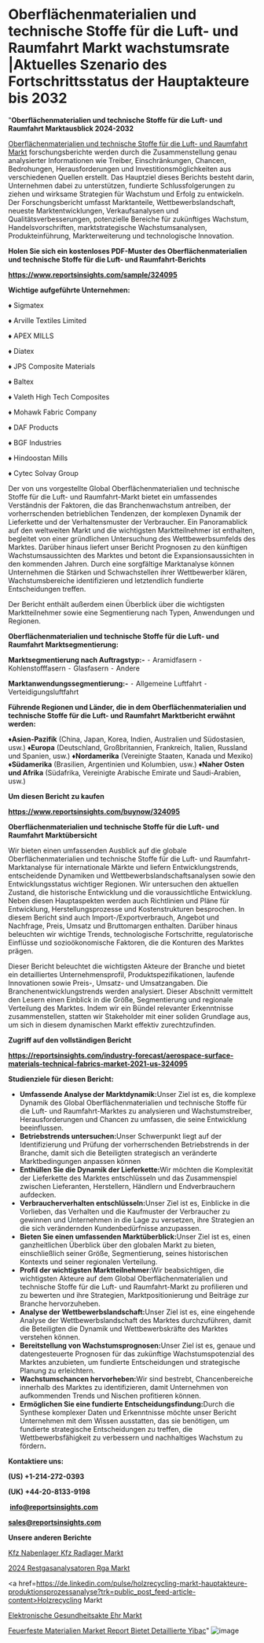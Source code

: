 # Oberflächenmaterialien und technische Stoffe für die Luft- und Raumfahrt Markt wachstumsrate |Aktuelles Szenario des Fortschrittsstatus der Hauptakteure bis 2032

"<strong><b>Oberflächenmaterialien und technische Stoffe für die Luft- und Raumfahrt Marktausblick 2024-2032</b></strong>

<a href=https://www.reportsinsights.com/sample/324095>Oberflächenmaterialien und technische Stoffe für die Luft- und Raumfahrt Markt</a> forschungsberichte werden durch die Zusammenstellung genau analysierter Informationen wie Treiber, Einschränkungen, Chancen, Bedrohungen, Herausforderungen und Investitionsmöglichkeiten aus verschiedenen Quellen erstellt. Das Hauptziel dieses Berichts besteht darin, Unternehmen dabei zu unterstützen, fundierte Schlussfolgerungen zu ziehen und wirksame Strategien für Wachstum und Erfolg zu entwickeln. Der Forschungsbericht umfasst Marktanteile, Wettbewerbslandschaft, neueste Marktentwicklungen, Verkaufsanalysen und Qualitätsverbesserungen, potenzielle Bereiche für zukünftiges Wachstum, Handelsvorschriften, marktstrategische Wachstumsanalysen, Produkteinführung, Markterweiterung und technologische Innovation.

<strong><b>Holen Sie sich ein kostenloses PDF-Muster des Oberflächenmaterialien und technische Stoffe für die Luft- und Raumfahrt-Berichts</b></strong>

<a href=https://www.reportsinsights.com/sample/324095><strong><u>https://www.reportsinsights.com/sample/324095</u></strong></a>

<strong>Wichtige aufgeführte Unternehmen:</strong>

♦ Sigmatex

♦ Arville Textiles Limited

♦ APEX MILLS

♦ Diatex

♦ JPS Composite Materials

♦ Baltex

♦ Valeth High Tech Composites

♦ Mohawk Fabric Company

♦ DAF Products

♦ BGF Industries

♦ Hindoostan Mills

♦ Cytec Solvay Group

Der von uns vorgestellte Global Oberflächenmaterialien und technische Stoffe für die Luft- und Raumfahrt-Markt bietet ein umfassendes Verständnis der Faktoren, die das Branchenwachstum antreiben, der vorherrschenden betrieblichen Tendenzen, der komplexen Dynamik der Lieferkette und der Verhaltensmuster der Verbraucher. Ein Panoramablick auf den weltweiten Markt und die wichtigsten Marktteilnehmer ist enthalten, begleitet von einer gründlichen Untersuchung des Wettbewerbsumfelds des Marktes. Darüber hinaus liefert unser Bericht Prognosen zu den künftigen Wachstumsaussichten des Marktes und betont die Expansionsaussichten in den kommenden Jahren. Durch eine sorgfältige Marktanalyse können Unternehmen die Stärken und Schwachstellen ihrer Wettbewerber klären, Wachstumsbereiche identifizieren und letztendlich fundierte Entscheidungen treffen.

Der Bericht enthält außerdem einen Überblick über die wichtigsten Marktteilnehmer sowie eine Segmentierung nach Typen, Anwendungen und Regionen.

<strong>Oberflächenmaterialien und technische Stoffe für die Luft- und Raumfahrt Marktsegmentierung:</strong>

<strong>Marktsegmentierung nach Auftragstyp:-</strong>
⁃ Aramidfasern
⁃ Kohlenstofffasern
⁃ Glasfasern
⁃ Andere

<strong>Marktanwendungssegmentierung:-</strong>
⁃ Allgemeine Luftfahrt
⁃ Verteidigungsluftfahrt

<strong><b>Führende Regionen und Länder, die in dem Oberflächenmaterialien und technische Stoffe für die Luft- und Raumfahrt Marktbericht erwähnt werden:</b></strong>

<strong><b>♦Asien-Pazifik</b></strong> (China, Japan, Korea, Indien, Australien und Südostasien, usw.)
<strong><b>♦Europa</b></strong> (Deutschland, Großbritannien, Frankreich, Italien, Russland und Spanien, usw.)
♦<strong><b>Nordamerika</b></strong> (Vereinigte Staaten, Kanada und Mexiko)
<strong><b>♦Südamerika</b></strong> (Brasilien, Argentinien und Kolumbien, usw.)
<strong><b>♦Naher Osten und Afrika</b></strong> (Südafrika, Vereinigte Arabische Emirate und Saudi-Arabien, usw.)

<strong>Um diesen Bericht zu kaufen</strong>

<a href=https://www.reportsinsights.com/buynow/324095><strong><u>https://www.reportsinsights.com/buynow/324095</u></strong></a>

<strong>Oberflächenmaterialien und technische Stoffe für die Luft- und Raumfahrt Marktübersicht</strong>

Wir bieten einen umfassenden Ausblick auf die globale Oberflächenmaterialien und technische Stoffe für die Luft- und Raumfahrt-Marktanalyse für internationale Märkte und liefern Entwicklungstrends, entscheidende Dynamiken und Wettbewerbslandschaftsanalysen sowie den Entwicklungsstatus wichtiger Regionen. Wir untersuchen den aktuellen Zustand, die historische Entwicklung und die voraussichtliche Entwicklung. Neben diesen Hauptaspekten werden auch Richtlinien und Pläne für Entwicklung, Herstellungsprozesse und Kostenstrukturen besprochen. In diesem Bericht sind auch Import-/Exportverbrauch, Angebot und Nachfrage, Preis, Umsatz und Bruttomargen enthalten. Darüber hinaus beleuchten wir wichtige Trends, technologische Fortschritte, regulatorische Einflüsse und sozioökonomische Faktoren, die die Konturen des Marktes prägen.

Dieser Bericht beleuchtet die wichtigsten Akteure der Branche und bietet ein detailliertes Unternehmensprofil, Produktspezifikationen, laufende Innovationen sowie Preis-, Umsatz- und Umsatzangaben. Die Branchenentwicklungstrends werden analysiert. Dieser Abschnitt vermittelt den Lesern einen Einblick in die Größe, Segmentierung und regionale Verteilung des Marktes. Indem wir ein Bündel relevanter Erkenntnisse zusammenstellen, statten wir Stakeholder mit einer soliden Grundlage aus, um sich in diesem dynamischen Markt effektiv zurechtzufinden.

<strong>Zugriff auf den vollständigen Bericht</strong>

<a href=https://reportsinsights.com/industry-forecast/aerospace-surface-materials-technical-fabrics-market-2021-us-324095><strong>https://reportsinsights.com/industry-forecast/aerospace-surface-materials-technical-fabrics-market-2021-us-324095</strong></a>

<strong>Studienziele für diesen Bericht:</strong>
<ul>
  <li><strong>Umfassende Analyse der Marktdynamik:</strong>Unser Ziel ist es, die komplexe Dynamik des Global Oberflächenmaterialien und technische Stoffe für die Luft- und Raumfahrt-Marktes zu analysieren und Wachstumstreiber, Herausforderungen und Chancen zu umfassen, die seine Entwicklung beeinflussen.</li>
  <li><strong>Betriebstrends untersuchen:</strong>Unser Schwerpunkt liegt auf der Identifizierung und Prüfung der vorherrschenden Betriebstrends in der Branche, damit sich die Beteiligten strategisch an veränderte Marktbedingungen anpassen können</li>
  <li><strong>Enthüllen Sie die Dynamik der Lieferkette:</strong>Wir möchten die Komplexität der Lieferkette des Marktes entschlüsseln und das Zusammenspiel zwischen Lieferanten, Herstellern, Händlern und Endverbrauchern aufdecken.</li>
  <li><strong>Verbraucherverhalten entschlüsseln:</strong>Unser Ziel ist es, Einblicke in die Vorlieben, das Verhalten und die Kaufmuster der Verbraucher zu gewinnen und Unternehmen in die Lage zu versetzen, ihre Strategien an die sich verändernden Kundenbedürfnisse anzupassen.</li>
  <li><strong>Bieten Sie einen umfassenden Marktüberblick:</strong>Unser Ziel ist es, einen ganzheitlichen Überblick über den globalen Markt zu bieten, einschließlich seiner Größe, Segmentierung, seines historischen Kontexts und seiner regionalen Verteilung.</li>
  <li><strong>Profil der wichtigsten Marktteilnehmer:</strong>Wir beabsichtigen, die wichtigsten Akteure auf dem Global Oberflächenmaterialien und technische Stoffe für die Luft- und Raumfahrt-Markt zu profilieren und zu bewerten und ihre Strategien, Marktpositionierung und Beiträge zur Branche hervorzuheben.</li>
  <li><strong>Analyse der Wettbewerbslandschaft:</strong>Unser Ziel ist es, eine eingehende Analyse der Wettbewerbslandschaft des Marktes durchzuführen, damit die Beteiligten die Dynamik und Wettbewerbskräfte des Marktes verstehen können.</li>
  <li><strong>Bereitstellung von Wachstumsprognosen:</strong>Unser Ziel ist es, genaue und datengesteuerte Prognosen für das zukünftige Wachstumspotenzial des Marktes anzubieten, um fundierte Entscheidungen und strategische Planung zu erleichtern.</li>
  <li><strong>Wachstumschancen hervorheben:</strong>Wir sind bestrebt, Chancenbereiche innerhalb des Marktes zu identifizieren, damit Unternehmen von aufkommenden Trends und Nischen profitieren können.</li>
  <li><strong>Ermöglichen Sie eine fundierte Entscheidungsfindung:</strong>Durch die Synthese komplexer Daten und Erkenntnisse möchte unser Bericht Unternehmen mit dem Wissen ausstatten, das sie benötigen, um fundierte strategische Entscheidungen zu treffen, die Wettbewerbsfähigkeit zu verbessern und nachhaltiges Wachstum zu fördern<strong>.</strong></li>
</ul>
<strong>Kontaktiere uns:</strong>

<strong>(US) +1-214-272-0393</strong>

<strong>(UK) +44-20-8133-9198</strong>

<strong> </strong><a href=info@reportsinsights.com><strong><u>info@reportsinsights.com</u></strong></a>

<a href=sales@reportsinsights.com><strong><u>sales@reportsinsights.com</u></strong></a>

<strong>Unsere anderen Berichte</strong>

<a href=https://de.linkedin.com/pulse/kfz-nabenlager-kfz-radlager-markt-%C3%BCberblick-l7ktf/>Kfz Nabenlager Kfz Radlager Markt</a>

<a href=https://de.linkedin.com/pulse/2024-restgasanalysatoren-rga-markt-pvobf/>2024 Restgasanalysatoren Rga Markt</a>

<a href=https://de.linkedin.com/pulse/holzrecycling-markt-hauptakteure-produktionsprozessanalyse?trk=public_post_feed-article-content>Holzrecycling Markt</a>

<a href=https://de.linkedin.com/pulse/elektronische-gesundheitsakte-ehr-markt-forschungsprognosen/>Elektronische Gesundheitsakte Ehr Markt</a>

<a href=https://de.linkedin.com/pulse/feuerfeste-materialien-market-report-bietet-detaillierte-yibac/>Feuerfeste Materialien Market Report Bietet Detaillierte Yibac</a>"
![image](https://github.com/Jaayaachit/RItrends/assets/158452289/d3f9f2d6-6541-41b8-abfe-3bbddbb335dd)
